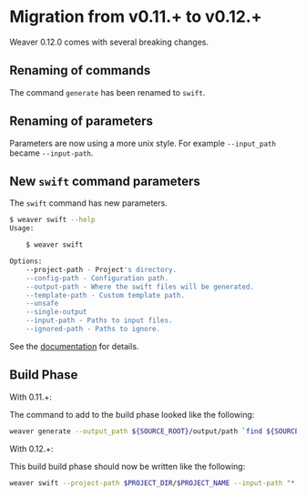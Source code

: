 # Migration from v0.11.+ to v0.12.+

Weaver 0.12.0 comes with several breaking changes.

## Renaming of commands

The command `generate` has been renamed to `swift`.

## Renaming of parameters

Parameters are now using a more unix style. For example `--input_path` became `--input-path`.

## New `swift` command parameters

The `swift` command has new parameters.

```bash
$ weaver swift --help
Usage:

    $ weaver swift

Options:
    --project-path - Project's directory.
    --config-path - Configuration path.
    --output-path - Where the swift files will be generated.
    --template-path - Custom template path.
    --unsafe
    --single-output
    --input-path - Paths to input files.
    --ignored-path - Paths to ignore.
```

See the [documentation](https://github.com/scribd/Weaver#generate-swift-files) for details.

## Build Phase

With 0.11.+:

The command to add to the build phase looked like the following:

```bash
weaver generate --output_path ${SOURCE_ROOT}/output/path `find ${SOURCE_ROOT} -name '*.swift' | xargs -0`
```

With 0.12.+:

This build build phase should now be written like the following:

```bash
weaver swift --project-path $PROJECT_DIR/$PROJECT_NAME --input-path "*.swift" --input-path "**/*.swift" --output-path output/relative/path
```
